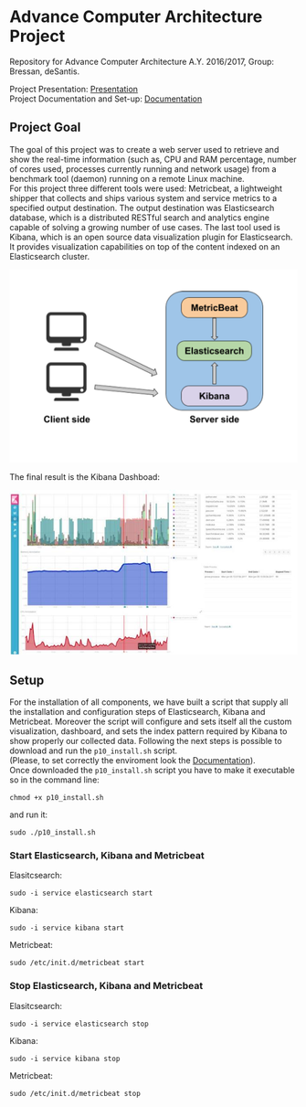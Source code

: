 # Advance Computer Architecture Project
Repository for Advance Computer Architecture A.Y. 2016/2017, Group: Bressan, deSantis. <br />

Project Presentation: [Presentation](https://github.com/Gabriele1606/Advance-Computer-Architecture-Project/blob/master/Presentation/Presentazione%20ACA%20P10a.pdf)<br />
Project Documentation and Set-up: [Documentation](https://github.com/Gabriele1606/Advance-Computer-Architecture-Project/blob/master/Documentation/DocumentazioneProgetto%20P10a.pdf)

## Project Goal
The goal of this project was to create a web server used to retrieve and show
the real-time information (such as, CPU and RAM percentage, number of cores used, processes
currently running and network usage) from a benchmark tool (daemon) running on a remote
Linux machine.<br /> 
For this project three different tools were used: Metricbeat, a lightweight shipper that
collects and ships various system and service metrics to a specified output destination. The output
destination was Elasticsearch database, which is a distributed RESTful search and analytics engine capable
of solving a growing number of use cases. The last tool used is Kibana, which is an open source data
visualization plugin for Elasticsearch. It provides visualization capabilities on top of the content indexed
on an Elasticsearch cluster.

![example_1](https://github.com/Gabriele1606/Advance-Computer-Architecture-Project/blob/master/Images%20example/example_1.png)

The final result is the Kibana Dashboad:

![example_1](https://github.com/Gabriele1606/Advance-Computer-Architecture-Project/blob/master/Images%20example/example_2.jpg)

## Setup
For the installation of all components, we have built a script that supply all the installation and
configuration steps of Elasticsearch, Kibana and Metricbeat. Moreover the script will configure
and sets itself all the custom visualization, dashboard, and sets the index pattern required by
Kibana to show properly our collected data.
Following the next steps is possible to download and run the `p10_install.sh` script.<br />
(Please, to set correctly the enviroment look the [Documentation](https://github.com/Gabriele1606/Advance-Computer-Architecture-Project/blob/master/Documentation/DocumentazioneProgetto%20P10a.pdf)).
<br />
Once downloaded the `p10_install.sh` script you have to make it executable so in the command line:
```
chmod +x p10_install.sh
```
and run it:
```
sudo ./p10_install.sh
```

### Start Elasticsearch, Kibana and Metricbeat
Elasitcsearch:
```
sudo -i service elasticsearch start
```
Kibana:
```
sudo -i service kibana start
```
Metricbeat:
```
sudo /etc/init.d/metricbeat start
```
### Stop Elasticsearch, Kibana and Metricbeat
Elasitcsearch:
```
sudo -i service elasticsearch stop
```
Kibana:
```
sudo -i service kibana stop
```
Metricbeat:
```
sudo /etc/init.d/metricbeat stop
```


